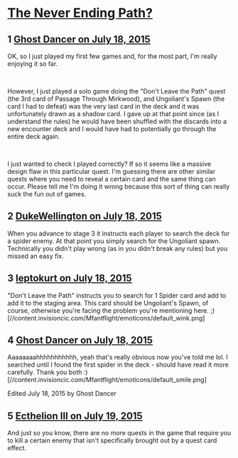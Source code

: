 # [The Never Ending Path?](https://community.fantasyflightgames.com/topic/182750-the-never-ending-path/)

## 1 [Ghost Dancer on July 18, 2015](https://community.fantasyflightgames.com/topic/182750-the-never-ending-path/?do=findComment&comment=1696066)

OK, so I just played my first few games and, for the most part, I'm really enjoying it so far.

 

However, I just played a solo game doing the "Don't Leave the Path" quest (the 3rd card of Passage Through Mirkwood), and Ungoliant's Spawn (the card I had to defeat) was the very last card in the deck and it was unfortunately drawn as a shadow card. I gave up at that point since (as I understand the rules) he would have been shuffled with the discards into a new encounter deck and I would have had to potentially go through the entire deck again.

 

I just wanted to check I played correctly? If so it seems like a massive design flaw in this particular quest. I'm guessing there are other similar quests where you need to reveal a certain card and the same thing can occur. Please tell me I'm doing it wrong because this sort of thing can really suck the fun out of games.

## 2 [DukeWellington on July 18, 2015](https://community.fantasyflightgames.com/topic/182750-the-never-ending-path/?do=findComment&comment=1696086)

When you advance to stage 3 it instructs each player to search the deck for a spider enemy. At that point you simply search for the Ungoliant spawn. Technically you didn't play wrong (as in you didn't break any rules) but you missed an easy fix.

## 3 [leptokurt on July 18, 2015](https://community.fantasyflightgames.com/topic/182750-the-never-ending-path/?do=findComment&comment=1696087)

"Don't Leave the Path" instructs you to search for 1 Spider card and add to add it to the staging area. This card should be Ungoliant's Spawn, of course, otherwise you're facing the problem you're mentioning here. ;) [//content.invisioncic.com/Mfantflight/emoticons/default_wink.png]

## 4 [Ghost Dancer on July 18, 2015](https://community.fantasyflightgames.com/topic/182750-the-never-ending-path/?do=findComment&comment=1696093)

Aaaaaaaahhhhhhhhhhh, yeah that's really obvious now you've told me lol. I searched until I found the first spider in the deck - should have read it more carefully. Thank you both :) [//content.invisioncic.com/Mfantflight/emoticons/default_smile.png]

Edited July 18, 2015 by Ghost Dancer

## 5 [Ecthelion III on July 19, 2015](https://community.fantasyflightgames.com/topic/182750-the-never-ending-path/?do=findComment&comment=1696528)

And just so you know, there are no more quests in the game that require you to kill a certain enemy that isn't specifically brought out by a quest card effect.


